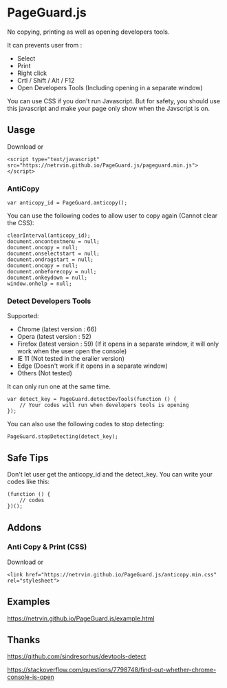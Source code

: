 # PageGuard.js
No copying, printing as well as opening developers tools.

It can prevents user from :
* Select
* Print
* Right click
* Crtl / Shift / Alt / F12
* Open Developers Tools (Including opening in a separate window)

You can use CSS if you don't run Javascript. But for safety, you should use this javascript and make your page only show when the Javscript is on.

## Uasge

Download or
```
<script type="text/javascript" src="https://netrvin.github.io/PageGuard.js/pageguard.min.js"></script>
```
### AntiCopy
```
var anticopy_id = PageGuard.anticopy();
```

You can use the following codes to allow user to copy again (Cannot clear the CSS):
```
clearInterval(anticopy_id);
document.oncontextmenu = null; 
document.oncopy = null;
document.onselectstart = null;
document.ondragstart = null;
document.oncopy = null;
document.onbeforecopy = null;
document.onkeydown = null;
window.onhelp = null;
```

### Detect Developers Tools
Supported:
* Chrome (latest version : 66)
* Opera (latest version : 52)
* Firefox (latest version : 59) (If it opens in a separate window, it will only work when the user open the console)
* IE 11 (Not tested in the eralier version)
* Edge (Doesn't work if it opens in a separate window)
* Others (Not tested)

It can only run one at the same time.
```
var detect_key = PageGuard.detectDevTools(function () {
	// Your codes will run when developers tools is opening
});
```

You can also use the following codes to stop detecting:
```
PageGuard.stopDetecting(detect_key);
```

## Safe Tips
Don't let user get the anticopy_id and the detect_key.
You can write your codes like this:
```
(function () {
    // codes
})();
```

## Addons
### Anti Copy & Print (CSS)
Download or
```
<link href="https://netrvin.github.io/PageGuard.js/anticopy.min.css" rel="stylesheet">
```

## Examples
https://netrvin.github.io/PageGuard.js/example.html

## Thanks
https://github.com/sindresorhus/devtools-detect

https://stackoverflow.com/questions/7798748/find-out-whether-chrome-console-is-open
